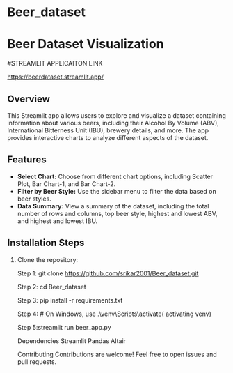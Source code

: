 # Beer_dataset
# Beer Dataset Visualization


#STREAMLIT APPLICAITON LINK 

https://beerdataset.streamlit.app/

## Overview

This Streamlit app allows users to explore and visualize a dataset containing information about various beers, including their Alcohol By Volume (ABV), International Bitterness Unit (IBU), brewery details, and more. The app provides interactive charts to analyze different aspects of the dataset.

## Features

- **Select Chart:** Choose from different chart options, including Scatter Plot, Bar Chart-1, and Bar Chart-2.
- **Filter by Beer Style:** Use the sidebar menu to filter the data based on beer styles.
- **Data Summary:** View a summary of the dataset, including the total number of rows and columns, top beer style, highest and lowest ABV, and highest and lowest IBU.


## Installation Steps

1. Clone the repository:

   
   Step 1: git clone https://github.com/srikar2001/Beer_dataset.git

   Step 2: cd Beer_dataset

   Step 3: pip install -r requirements.txt

   Step 4: # On Windows, use .\venv\Scripts\activate( activating venv)
   
   Step 5:streamlit run beer_app.py





   Dependencies
   Streamlit
   Pandas
   Altair



   Contributing
Contributions are welcome! Feel free to open issues and pull requests.






